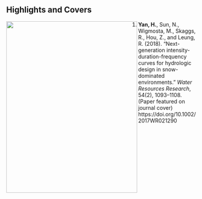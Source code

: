 ## Highlights and Covers

<img src="https://image.ibb.co/bwqUad/wrr.png" width="347" height="455" align="left" border="0" style="border-style: none;">

<ol reversed>
  <li><strong>Yan, H.</strong>, Sun, N., Wigmosta, M., Skaggs, R., Hou, Z., and Leung, R. (2018). “Next-generation intensity-duration-frequency curves for hydrologic design in snow-dominated environments.” <em>Water Resources Research</em>, 54(2), 1093–1108. (Paper featured on journal cover) https://doi.org/10.1002/2017WR021290</li>






</ol>
<br />
